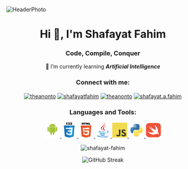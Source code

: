 ![HeaderPhoto](https://github.com/user-attachments/assets/d9b44db0-4207-4c9a-b086-2a75bb14cd14)

<h1 align="center">Hi 👋, I'm Shafayat Fahim</h1>
<h3 align="center">Code, Compile, Conquer</h3>

<p align="center">🌱 I’m currently learning <b><i>Artificial Intelligence</i></b></p>

<h3 align="center">Connect with me:</h3>
<p align="center">
<a href="https://twitter.com/theanonto" target="blank"><img align="center" src="https://raw.githubusercontent.com/rahuldkjain/github-profile-readme-generator/master/src/images/icons/Social/twitter.svg" alt="theanonto" height="30" width="40" /></a>
<a href="https://linkedin.com/in/shafayatfahim" target="blank"><img align="center" src="https://raw.githubusercontent.com/rahuldkjain/github-profile-readme-generator/master/src/images/icons/Social/linked-in-alt.svg" alt="shafayatfahim" height="30" width="40" /></a>
<a href="https://fb.com/theanonto" target="blank"><img align="center" src="https://raw.githubusercontent.com/rahuldkjain/github-profile-readme-generator/master/src/images/icons/Social/facebook.svg" alt="theanonto" height="30" width="40" /></a>
<a href="https://instagram.com/shafayat.a.fahim" target="blank"><img align="center" src="https://raw.githubusercontent.com/rahuldkjain/github-profile-readme-generator/master/src/images/icons/Social/instagram.svg" alt="shafayat.a.fahim" height="30" width="40" /></a>
</p>

<h3 align="center">Languages and Tools:</h3>
<p align="center"> <a href="https://developer.android.com" target="_blank" rel="noreferrer"> <img src="https://raw.githubusercontent.com/devicons/devicon/master/icons/android/android-original-wordmark.svg" alt="android" width="40" height="40"/> </a> <a href="https://www.w3schools.com/css/" target="_blank" rel="noreferrer"> <img src="https://raw.githubusercontent.com/devicons/devicon/master/icons/css3/css3-original-wordmark.svg" alt="css3" width="40" height="40"/> </a> <a href="https://www.w3.org/html/" target="_blank" rel="noreferrer"> <img src="https://raw.githubusercontent.com/devicons/devicon/master/icons/html5/html5-original-wordmark.svg" alt="html5" width="40" height="40"/> </a> <a href="https://www.java.com" target="_blank" rel="noreferrer"> <img src="https://raw.githubusercontent.com/devicons/devicon/master/icons/java/java-original.svg" alt="java" width="40" height="40"/> </a> <a href="https://developer.mozilla.org/en-US/docs/Web/JavaScript" target="_blank" rel="noreferrer"> <img src="https://raw.githubusercontent.com/devicons/devicon/master/icons/javascript/javascript-original.svg" alt="javascript" width="40" height="40"/> </a> <a href="https://www.python.org" target="_blank" rel="noreferrer"> <img src="https://raw.githubusercontent.com/devicons/devicon/master/icons/python/python-original.svg" alt="python" width="40" height="40"/> </a> <a href="https://developer.apple.com/swift/" target="_blank" rel="noreferrer"> <img src="https://raw.githubusercontent.com/devicons/devicon/master/icons/swift/swift-original.svg" alt="swift" width="40" height="40"/> </a> </p>

<p align="center"><img align="center" src="https://github-readme-stats.vercel.app/api/top-langs?username=shafayat-fahim&show_icons=true&locale=en&layout=compact" alt="shafayat-fahim" /></p>

<p align="center"><a><img src="https://git-hub-streak-stats.vercel.app?user=shafayat-fahim&theme=whatsapp-light&date_format=j%20M%5B%20Y%5D" alt="GitHub Streak" /></a></p>
